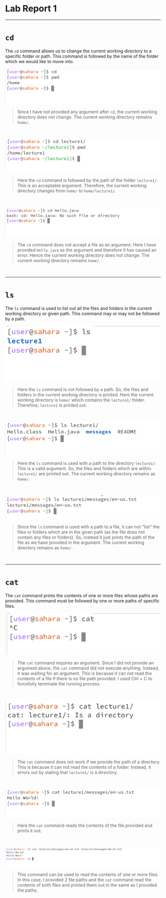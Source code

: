 # Lab Report 1

---

# `cd`

The `cd` command allows us to change the current working directory to a specific folder or path. This command is followed by the name of the folder which we would like to move into. 
<br>

![Image](cd_blank.png)
 > Since I have not provided any argument after `cd`, the current working directory does not change. The current working directory remains `home/`.
<br>

![Image](cd_folder.png)
> Here the `cd` command is followed by the path of the folder `lecture1/`. This is an acceptable argument. Therefore, the current working directory changes from `home/` to `home/lecture1/`.
<br>

![Image](cd_file.png)
> The `cd` command does not accept a file as an argument. Here I have provided `Hello.java` as the argument and therefore it has caused an error. Hence the current working directory does not change. The current working directory remains `home/`.
<br>

---
# `ls`

The `ls` command is used to list out all the files and folders in the current working directory or given path. This command may or may not be followed by a path. 
<br>

![Image](ls_blank.png)
> Here the `ls` command is not followed by a path. So, the files and folders in the current working directory is printed. Here the current working directory is `home/` which contains the `lecture1/` folder. Therefore, `lecture1` is printed out.
<br>

![Image](ls_folder.png)
> Here the `ls` command is used with a path to the directory `lecture1/`. This is a valid argument. So, the files and folders which are within `lecture1/` are printed out. The current working directory remains as `home/`.
<br>

![Image](ls_file.png)
> Since the `ls` command is used with a path to a file, it can not "list" the files or folders which are in the given path (as the file does not contain any files or folders). So, instead it just prints the path of the file as we have provided in the argument. The current working directory remains as `home/`.
<br>

---

# `cat`

The `cat` command prints the contents of one or more files whose paths are provided. This command must be followed by one or more paths of specific files.
<br>

![Image](cat_blank.png)
> The `cat` command requires an argument. Since I did not provide an argument above, the `cat` command did not execute anything. Instead, it was waiting for an argument. This is because it can not read the contents of a file if there is no file path provided. I used Ctrl + C to forcefully terminate the running process.
<br>

![Image](cat_folder.png)
> The `cat` command does not work if we provide the path of a directory. This is because it can not read the contents of a folder. Instead, it errors out by stating that `lecture1/` is a directory.
<br>

![Image](cat_file.png)
> Here the `cat` command reads the contents of the file provided and prints it out.
<br>

![Image](cat_file2.png)
> This command can be used to read the contents of one or more files. In this case, I provided 2 file paths and the `cat` command read the contents of both files and printed them out in the same as I provided the paths.
<br>

